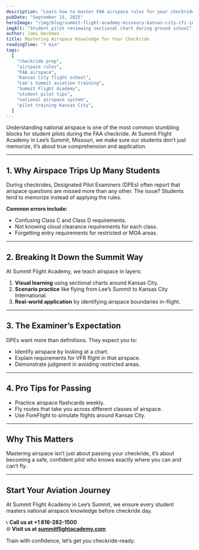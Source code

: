 ```yaml
---
description: "Learn how to master FAA airspace rules for your checkride. Summit Flight Academy trains Kansas City pilots to avoid common mistakes and fly with confidence."
pubDate: "September 15, 2025"
heroImage: "/img/blog/summit-flight-academy-missoury-kansas-city-cfi-instructor-training-pilot-student-and-instructor2.webp"
imgAlt: "Student pilot reviewing sectional chart during ground school"
author: Jami Heckman
title: Mastering Airspace Knowledge for Your Checkride
readingTime: "7 min"
tags:
  [
    "checkride prep",
    "airspace rules",
    "FAA airspace",
    "Kansas City flight school",
    "Lee's Summit aviation training",
    "Summit Flight Academy",
    "student pilot tips",
    "national airspace system",
    "pilot training Kansas City",
  ]
---
```


Understanding national airspace is one of the most common stumbling blocks for student pilots during the FAA checkride. At Summit Flight Academy in Lee’s Summit, Missouri, we make sure our students don’t just memorize, it’s about true comprehension and application.

---

## 1. **Why Airspace Trips Up Many Students**

During checkrides, Designated Pilot Examiners (DPEs) often report that airspace questions are missed more than any other. The issue? Students tend to memorize instead of applying the rules.

**Common errors include:**

- Confusing Class C and Class D requirements.
- Not knowing cloud clearance requirements for each class.
- Forgetting entry requirements for restricted or MOA areas.

---

## 2. **Breaking It Down the Summit Way**

At Summit Flight Academy, we teach airspace in layers:

1. **Visual learning** using sectional charts around Kansas City.
2. **Scenario practice** like flying from Lee’s Summit to Kansas City International.
3. **Real-world application** by identifying airspace boundaries in-flight.

---

## 3. **The Examiner’s Expectation**

DPEs want more than definitions. They expect you to:

- Identify airspace by looking at a chart.
- Explain requirements for VFR flight in that airspace.
- Demonstrate judgment in avoiding restricted areas.

---

## 4. **Pro Tips for Passing**

- Practice airspace flashcards weekly.
- Fly routes that take you across different classes of airspace.
- Use ForeFlight to simulate flights around Kansas City.

---

## Why This Matters

Mastering airspace isn’t just about passing your checkride, it’s about becoming a safe, confident pilot who knows exactly where you can and can’t fly.

<!-- ---

## Related Reading

- [Weather and Cross-Country Planning: Keys to Checkride Success](/blog/weather-and-cross-country-planning-checkride-success)
- [Common Checkride Errors and How to Avoid Them](/blog/common-checkride-errors-and-how-to-avoid-them) -->

---

## Start Your Aviation Journey

At Summit Flight Academy in Lee’s Summit, we ensure every student masters national airspace knowledge before checkride day.

📞 **Call us at +1 816-282-1500**  
🌐 **Visit us at [summitflightacademy.com](https://www.summitflightacademy.com/)**

Train with confidence, let’s get you checkride-ready.
